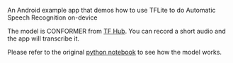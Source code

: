 An Android example app that demos how to use TFLite to do Automatic Speech Recognition on-device

The model is CONFORMER from [TF Hub](https://tfhub.dev/neso613/lite-model/ASR_TFLite/pre_trained_models/English/1). You can record a short audio and the app will transcribe it.

Please refer to the original [python notebook](https://github.com/neso613/ASR_TFLite/blob/main/scripts/subword-conformer.latest_for_english_inference.ipynb) to see how the model works.
